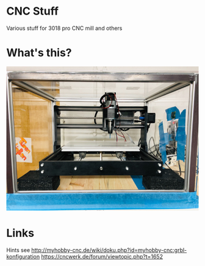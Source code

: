 # CNC Stuff
Various stuff for 3018 pro CNC mill and others

# What's this?
![](cnc3018pro.jpeg)

# Links
Hints see
http://myhobby-cnc.de/wiki/doku.php?id=myhobby-cnc:grbl-konfiguration
https://cncwerk.de/forum/viewtopic.php?t=1652


